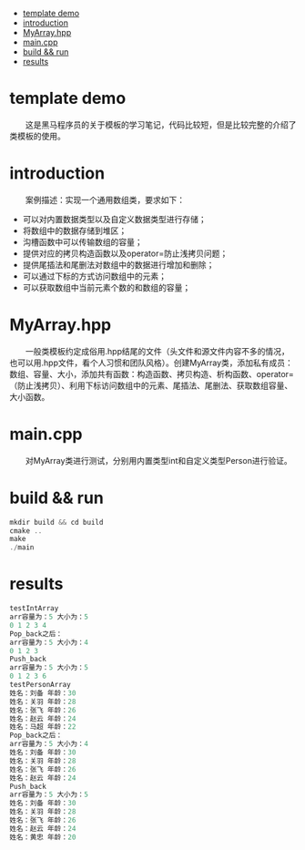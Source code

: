 
- [template demo](#template-demo)
- [introduction](#introduction)
- [MyArray.hpp](#myarrayhpp)
- [main.cpp](#maincpp)
- [build \&\& run](#build--run)
- [results](#results)

# template demo 

&emsp;&emsp;这是黑马程序员的关于模板的学习笔记，代码比较短，但是比较完整的介绍了类模板的使用。

# introduction

&emsp;&emsp;案例描述：实现一个通用数组类，要求如下：
- 可以对内置数据类型以及自定义数据类型进行存储；
- 将数组中的数据存储到堆区；
- 沟槽函数中可以传输数组的容量；
- 提供对应的拷贝构造函数以及operator=防止浅拷贝问题；
- 提供尾插法和尾删法对数组中的数据进行增加和删除；
- 可以通过下标的方式访问数组中的元素；
- 可以获取数组中当前元素个数的和数组的容量；

# MyArray.hpp

&emsp;&emsp;一般类模板约定成俗用.hpp结尾的文件（头文件和源文件内容不多的情况，也可以用.hpp文件，看个人习惯和团队风格）。创建MyArray类，添加私有成员：数组、容量、大小，添加共有函数：构造函数、拷贝构造、析构函数、operator=（防止浅拷贝）、利用下标访问数组中的元素、尾插法、尾删法、获取数组容量、大小函数。

# main.cpp

&emsp;&emsp;对MyArray类进行测试，分别用内置类型int和自定义类型Person进行验证。

# build && run
```cpp
mkdir build && cd build
cmake ..
make
./main
```

# results
```cpp
testIntArray
arr容量为：5 大小为：5
0 1 2 3 4 
Pop_back之后：
arr容量为：5 大小为：4
0 1 2 3 
Push_back
arr容量为：5 大小为：5
0 1 2 3 6 
testPersonArray
姓名：刘备 年龄：30
姓名：关羽 年龄：28
姓名：张飞 年龄：26
姓名：赵云 年龄：24
姓名：马超 年龄：22
Pop_back之后：
arr容量为：5 大小为：4
姓名：刘备 年龄：30
姓名：关羽 年龄：28
姓名：张飞 年龄：26
姓名：赵云 年龄：24
Push_back
arr容量为：5 大小为：5
姓名：刘备 年龄：30
姓名：关羽 年龄：28
姓名：张飞 年龄：26
姓名：赵云 年龄：24
姓名：黄忠 年龄：20
```